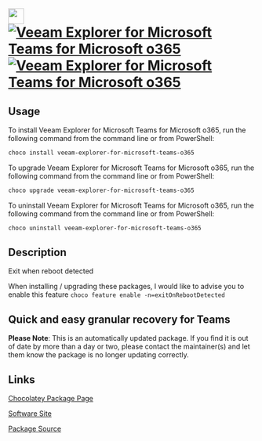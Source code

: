 ﻿# <img src="https://cdn.jsdelivr.net/gh/mkevenaar/chocolatey-packages@0da22fcc97ee2cb655413d53ffcb079bffb2013a/icons/veeam-explorer-for-microsoft-teams-o365.png" width="32" height="32"/> [![Veeam Explorer for Microsoft Teams for Microsoft o365](https://img.shields.io/chocolatey/v/veeam-explorer-for-microsoft-teams-o365.svg?label=Veeam+Explorer+for+Microsoft+Teams+for+Microsoft+o365)](https://community.chocolatey.org/packages/veeam-explorer-for-microsoft-teams-o365) [![Veeam Explorer for Microsoft Teams for Microsoft o365](https://img.shields.io/chocolatey/dt/veeam-explorer-for-microsoft-teams-o365.svg)](https://community.chocolatey.org/packages/veeam-explorer-for-microsoft-teams-o365)

## Usage

To install Veeam Explorer for Microsoft Teams for Microsoft o365, run the following command from the command line or from PowerShell:

```powershell
choco install veeam-explorer-for-microsoft-teams-o365
```

To upgrade Veeam Explorer for Microsoft Teams for Microsoft o365, run the following command from the command line or from PowerShell:

```powershell
choco upgrade veeam-explorer-for-microsoft-teams-o365
```

To uninstall Veeam Explorer for Microsoft Teams for Microsoft o365, run the following command from the command line or from PowerShell:

```powershell
choco uninstall veeam-explorer-for-microsoft-teams-o365
```

## Description

Exit when reboot detected

When installing / upgrading these packages, I would like to advise you to enable this feature `choco feature enable -n=exitOnRebootDetected`

## Quick and easy granular recovery for Teams

**Please Note**: This is an automatically updated package. If you find it is
out of date by more than a day or two, please contact the maintainer(s) and
let them know the package is no longer updating correctly.


## Links

[Chocolatey Package Page](https://community.chocolatey.org/packages/veeam-explorer-for-microsoft-teams-o365)

[Software Site](http://www.veeam.com/)

[Package Source](https://github.com/mkevenaar/chocolatey-packages/tree/master/automatic/veeam-explorer-for-microsoft-teams-o365)


